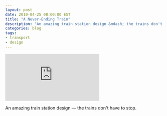 ```yaml
---
layout: post
date: 2010-04-25 08:00:00 EST
title: "A Never-Ending Train"
description: "An amazing train station design &mdash; the trains don't have to stop."
categories: blog
tags:
- transport
- design
---
```


<div class="embed">
<iframe title="Never-ending train" src="http://www.youtube.com/embed/p9Ig19gYP9o?rel=0" frameborder="0">Never-ending train</iframe>
</div>

An amazing train station design &mdash; the trains don't have to stop.
